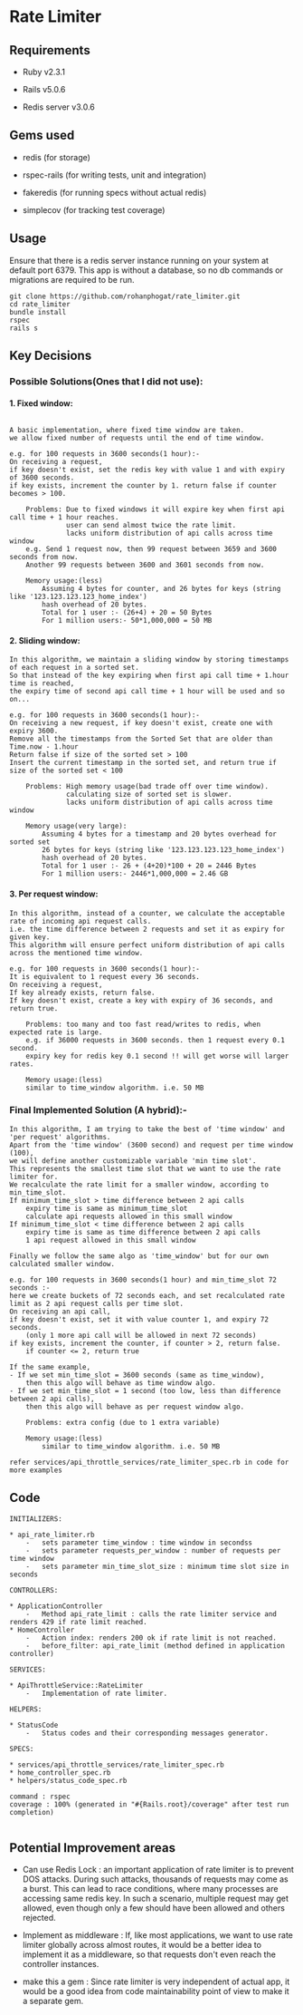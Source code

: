 # Rate Limiter

## Requirements

* Ruby v2.3.1

* Rails v5.0.6

* Redis server v3.0.6


## Gems used

* redis (for storage)

* rspec-rails (for writing tests, unit and integration)

* fakeredis (for running specs without actual redis)

* simplecov (for tracking test coverage)

## Usage
Ensure that there is a redis server instance running on your system at default port 6379.
This app is without a database, so no db commands or migrations are required to be run.
```
git clone https://github.com/rohanphogat/rate_limiter.git
cd rate_limiter
bundle install
rspec
rails s
```

## Key Decisions

### Possible Solutions(Ones that I did not use):
#### 1. Fixed window:
```

A basic implementation, where fixed time window are taken.
we allow fixed number of requests until the end of time window.

e.g. for 100 requests in 3600 seconds(1 hour):-
On receiving a request,
if key doesn't exist, set the redis key with value 1 and with expiry of 3600 seconds.
if key exists, increment the counter by 1. return false if counter becomes > 100.

    Problems: Due to fixed windows it will expire key when first api call time + 1 hour reaches.
              user can send almost twice the rate limit.
              lacks uniform distribution of api calls across time window
    e.g. Send 1 request now, then 99 request between 3659 and 3600 seconds from now.
    Another 99 requests between 3600 and 3601 seconds from now.

    Memory usage:(less)
        Assuming 4 bytes for counter, and 26 bytes for keys (string like '123.123.123.123_home_index')
        hash overhead of 20 bytes.
        Total for 1 user :- (26+4) + 20 = 50 Bytes
        For 1 million users:- 50*1,000,000 = 50 MB
```

#### 2. Sliding window:
```
In this algorithm, we maintain a sliding window by storing timestamps of each request in a sorted set.
So that instead of the key expiring when first api call time + 1.hour time is reached,
the expiry time of second api call time + 1 hour will be used and so on...

e.g. for 100 requests in 3600 seconds(1 hour):-
On receiving a new request, if key doesn't exist, create one with expiry 3600.
Remove all the timestamps from the Sorted Set that are older than Time.now - 1.hour
Return false if size of the sorted set > 100
Insert the current timestamp in the sorted set, and return true if size of the sorted set < 100

    Problems: High memory usage(bad trade off over time window).
              calculating size of sorted set is slower.
              lacks uniform distribution of api calls across time window

    Memory usage(very large):
        Assuming 4 bytes for a timestamp and 20 bytes overhead for sorted set
        26 bytes for keys (string like '123.123.123.123_home_index')
        hash overhead of 20 bytes.
        Total for 1 user :- 26 + (4+20)*100 + 20 = 2446 Bytes
        For 1 million users:- 2446*1,000,000 = 2.46 GB
```

#### 3. Per request window:
```
In this algorithm, instead of a counter, we calculate the acceptable rate of incoming api request calls.
i.e. the time difference between 2 requests and set it as expiry for given key.
This algorithm will ensure perfect uniform distribution of api calls across the mentioned time window.

e.g. for 100 requests in 3600 seconds(1 hour):-
It is equivalent to 1 request every 36 seconds.
On receiving a request,
If key already exists, return false.
If key doesn't exist, create a key with expiry of 36 seconds, and return true.

    Problems: too many and too fast read/writes to redis, when expected rate is large.
    e.g. if 36000 requests in 3600 seconds. then 1 request every 0.1 second.
    expiry key for redis key 0.1 second !! will get worse will larger rates.

    Memory usage:(less)
    similar to time_window algorithm. i.e. 50 MB
```

### Final Implemented Solution (A hybrid):-
```
In this algorithm, I am trying to take the best of 'time window' and 'per request' algorithms.
Apart from the 'time window' (3600 second) and request per time window (100),
we will define another customizable variable 'min time slot'.
This represents the smallest time slot that we want to use the rate limiter for.
We recalculate the rate limit for a smaller window, according to min_time_slot.
If minimum_time_slot > time difference between 2 api calls
    expiry time is same as minimum_time_slot
    calculate api requests allowed in this small window
If minimum_time_slot < time difference between 2 api calls
    expiry time is same as time difference between 2 api calls
    1 api request allowed in this small window

Finally we follow the same algo as 'time_window' but for our own calculated smaller window.

e.g. for 100 requests in 3600 seconds(1 hour) and min_time_slot 72 seconds :-
here we create buckets of 72 seconds each, and set recalculated rate limit as 2 api request calls per time slot.
On receiving an api call,
if key doesn't exist, set it with value counter 1, and expiry 72 seconds.
    (only 1 more api call will be allowed in next 72 seconds)
if key exists, increment the counter, if counter > 2, return false.
    if counter <= 2, return true

If the same example,
- If we set min_time_slot = 3600 seconds (same as time_window),
    then this algo will behave as time window algo.
- If we set min_time_slot = 1 second (too low, less than difference between 2 api calls),
    then this algo will behave as per request window algo.

    Problems: extra config (due to 1 extra variable)

    Memory usage:(less)
        similar to time_window algorithm. i.e. 50 MB

refer services/api_throttle_services/rate_limiter_spec.rb in code for more examples

```
## Code
```
INITIALIZERS:

* api_rate_limiter.rb
    -   sets parameter time_window : time window in secondss
    -   sets parameter requests_per_window : number of requests per time window
    -   sets parameter min_time_slot_size : minimum time slot size in seconds

CONTROLLERS:

* ApplicationController
    -   Method api_rate_limit : calls the rate limiter service and renders 429 if rate limit reached.
* HomeController
    -   Action index: renders 200 ok if rate limit is not reached.
    -   before_filter: api_rate_limit (method defined in application controller)

SERVICES:

* ApiThrottleService::RateLimiter
    -   Implementation of rate limiter.

HELPERS:

* StatusCode
    -   Status codes and their corresponding messages generator.

SPECS:

* services/api_throttle_services/rate_limiter_spec.rb
* home_controller_spec.rb
* helpers/status_code_spec.rb

command : rspec
coverage : 100% (generated in "#{Rails.root}/coverage" after test run completion)


```

## Potential Improvement areas
* Can use Redis Lock : an important application of rate limiter is to prevent DOS attacks.
During such attacks, thousands of requests may come as a burst. This can lead to race conditions, where many processes are accessing same redis key.
In such a scenario, multiple request may get allowed, even though only a few should have been allowed and others rejected.

* Implement as middleware : If, like most applications, we want to use rate limiter globally across almost routes, it would be a better idea to implement it as a middleware, so that requests don't even reach the controller instances.

* make this a gem : Since rate limiter is very independent of actual app, it would be a good idea from code maintainability point of view to make it a separate gem.